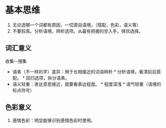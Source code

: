 # 基本思维

1. 无论选哪一个词都有原因，一切源自语境。（搭配，色彩，语义等）
2. 不要较真。分析语境，辨析选项。从最有把握的空入手，择优选择。
## 词汇意义

收集--搜集

* 语素（不一样的字）差异：用于长相接近的词语辨析
        * 分析语境，看清前后搭配。
        * 回归选项，拆分语素。
* 语义轻重：表达意思接近，就要看表达程度。
        * 程度深浅
        * 语气轻重（语境的标点符号）
## 色彩意义
1. 感情色彩：明显能够识别感情色彩时使用。

